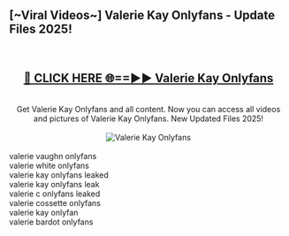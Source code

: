 <h2>[~Viral Videos~] Valerie Kay Onlyfans - Update Files 2025!</h2>
<br>
<div align="center">
<h2><a href="https://betterlinks.top/A2PfLJ" rel="nofollow">🔴 CLICK HERE 🌐==►► Valerie Kay Onlyfans</a></h2>
<br>
Get Valerie Kay Onlyfans and all content. Now you can access all videos and pictures of Valerie Kay Onlyfans. New Updated Files 2025!
<br>
<br>
<a href="https://betterlinks.top/A2PfLJ" rel="nofollow" data-target="animated-image.originalLink"><img src="https://i.ibb.co.com/WyWwxjT/player-gif2.gif" alt="Valerie Kay Onlyfans" style="max-width: 100%; display: inline-block;" data-target="animated-image.originalImage"></a>
</div>
<br>
valerie vaughn onlyfans<br>
valerie white onlyfans<br>
valerie kay onlyfans leaked<br>
valerie kay onlyfans leak<br>
valerie c onlyfans leaked<br>
valerie cossette onlyfans<br>
valerie kay onlyfan<br>
valerie bardot onlyfans